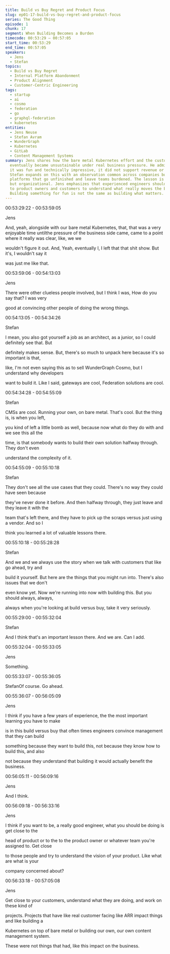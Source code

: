 ```yaml
---
title: Build vs Buy Regret and Product Focus
slug: ep01-17-build-vs-buy-regret-and-product-focus
series: The Good Thing
episode: 1
chunk: 17
segment: When Building Becomes a Burden
timecode: 00:53:29 – 00:57:05
start_time: 00:53:29
end_time: 00:57:05
speakers:
  - Jens
  - Stefan
topics:
  - Build vs Buy Regret
  - Internal Platform Abandonment
  - Product Alignment
  - Customer-Centric Engineering
tags:
  - startup
  - ai
  - cosmo
  - federation
  - go
  - graphql-federation
  - kubernetes
entities:
  - Jens Neuse
  - Stefan Avram
  - WunderGraph
  - Kubernetes
  - GitLab
  - Content Management Systems
summary: Jens shares how the bare metal Kubernetes effort and the custom CMS project
  eventually became unsustainable under real business pressure. He admits that while
  it was fun and technically impressive, it did not support revenue or user growth.
  Stefan expands on this with an observation common across companies building internal
  platforms that go unfinished and leave teams burdened. The lesson is not just technical
  but organizational. Jens emphasizes that experienced engineers should get close
  to product owners and customers to understand what really moves the business forward.
  Building something for fun is not the same as building what matters.
---
```



00:53:29:22 - 00:53:59:05

Jens

And, yeah, alongside with our bare metal Kubernetes, that, that was a very enjoyable time untilthe pressure of the business side came, came to a point where it really was clear, like, we we

wouldn't figure it out. And, Yeah, eventually I, I left that that shit show. But it's, I wouldn't say it

was just me like that.

00:53:59:06 - 00:54:13:03

Jens

There were other clueless people involved, but I think I was, How do you say that? I was very

good at convincing other people of doing the wrong things.

00:54:13:05 - 00:54:34:26

Stefan

I mean, you also got yourself a job as an architect, as a junior, so I could definitely see that. But

definitely makes sense. But, there's so much to unpack here because it's so important is that,

like, I'm not even saying this as to sell WunderGraph Cosmo, but I understand why developers

want to build it. Like I said, gateways are cool, Federation solutions are cool.

00:54:34:28 - 00:54:55:09

Stefan

CMSs are cool. Running your own, on bare metal. That's cool. But the thing is, is when you left,

you kind of left a little bomb as well, because now what do they do with and we see this all the

time, is that somebody wants to build their own solution halfway through. They don't even

understand the complexity of it.

00:54:55:09 - 00:55:10:18

Stefan

They don't see all the use cases that they could. There's no way they could have seen because

they've never done it before. And then halfway through, they just leave and they leave it with the

team that's left there, and they have to pick up the scraps versus just using a vendor. And so I

think you learned a lot of valuable lessons there.

00:55:10:18 - 00:55:28:28

Stefan

And we and we always use the story when we talk with customers that like go ahead, try and

build it yourself. But here are the things that you might run into. There's also issues that we don't

even know yet. Now we're running into now with building this. But you should always, always,

always when you're looking at build versus buy, take it very seriously.

00:55:29:00 - 00:55:32:04

Stefan

And I think that's an important lesson there. And we are. Can I add.

00:55:32:04 - 00:55:33:05

Jens

Something.

00:55:33:07 - 00:55:36:05

StefanOf course. Go ahead.

00:55:36:07 - 00:56:05:09

Jens

I think if you have a few years of experience, the the most important learning you have to make

is in this build versus buy that often times engineers convince management that they can build

something because they want to build this, not because they know how to build this, and also

not because they understand that building it would actually benefit the business.

00:56:05:11 - 00:56:09:16

Jens

And I think.

00:56:09:18 - 00:56:33:16

Jens

I think if you want to be, a really good engineer, what you should be doing is get close to the

head of product or to the to the product owner or whatever team you're assigned to. Get close

to those people and try to understand the vision of your product. Like what are what is your

company concerned about?

00:56:33:18 - 00:57:05:08

Jens

Get close to your customers, understand what they are doing, and work on these kind of

projects. Projects that have like real customer facing like ARR impact things and like building a

Kubernetes on top of bare metal or building our own, our own content management system.

These were not things that had, like this impact on the business.

